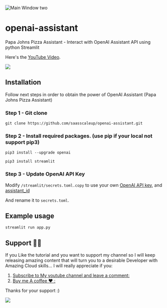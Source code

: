 ![Main Window two](https://github.com/saasscaleup/openai-assistant/blob/master/welcome_to_papa_johns.png?raw=true)

# openai-assistant

Papa Johns Pizza Assistant - Interact with OpenAI Assistant API using python Streamlit

Here's the [YouTube Video](https://youtu.be/ROsb_73EpzE).

<a href="https://www.buymeacoffee.com/scaleupsaas"><img src="https://img.buymeacoffee.com/button-api/?text=Buy me a coffee&emoji=&slug=scaleupsaas&button_colour=FFDD00&font_colour=000000&font_family=Cookie&outline_colour=000000&coffee_colour=ffffff" /></a>

## Installation

Follow next steps in order to obtain the power of OpenAI Assistant (Papa Johns Pizza Assistant)

### Step 1 - Git clone

```
git clone https://github.com/saasscaleup/openai-assistant.git
```

### Step 2 - Install required packages. (use pip if your local not support pip3)

```
pip3 install --upgrade openai
```

```
pip3 install streamlit
```

### Step 3 - Update OpenAI API Key

Modify `/streamlit/secrets.toml.copy` to use your own [OpenAI API key](https://platform.openai.com/account/api-keys), and [assistant_id](https://platform.openai.com/assistants)

And rename it to `secrets.toml`.

## Example usage

```
streamlit run app.py
```

## Support 🙏😃

If you Like the tutorial and you want to support my channel so I will keep releasing amazing content that will turn you to a desirable Developer with Amazing Cloud skills... I will really appreciate if you:

1.  [Subscribe to My youtube channel and leave a comment:](http://www.youtube.com/@ScaleUpSaaS?sub_confirmation=1)
2.  [Buy me A coffee ❤️ :](https://www.buymeacoffee.com/scaleupsaas)

Thanks for your support :)

<a href="https://www.buymeacoffee.com/scaleupsaas"><img src="https://img.buymeacoffee.com/button-api/?text=Buy me a coffee&emoji=&slug=scaleupsaas&button_colour=FFDD00&font_colour=000000&font_family=Cookie&outline_colour=000000&coffee_colour=ffffff" /></a>
